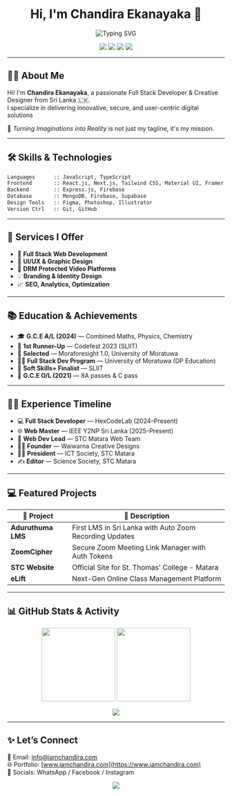 
<h1 align="center">Hi, I'm Chandira Ekanayaka 👋</h1>

<p align="center">
  <img src="https://readme-typing-svg.herokuapp.com?font=Fira+Code&weight=500&size=24&pause=1000&color=00BFFF&center=true&vCenter=true&width=600&lines=Full+Stack+Web+Developer;Creative+Designer;Tech+Enthusiast;Always+Learning+%F0%9F%93%9A" alt="Typing SVG" />
</p>

<p align="center">
  <a href="https://www.iamchandira.com" target="_blank"><img src="https://img.shields.io/badge/Portfolio-Visit-00BFFF?style=for-the-badge&logo=google-chrome&logoColor=white" /></a>
  <a href="https://linkedin.com/in/chandira-ekanayaka" target="_blank"><img src="https://img.shields.io/badge/LinkedIn-Connect-blue?style=for-the-badge&logo=linkedin" /></a>
  <a href="https://x.com/ChandiraEk" target="_blank"><img src="https://img.shields.io/badge/X-Follow-black?style=for-the-badge&logo=x" /></a>
  <a href="https://instagram.com/iamchandira" target="_blank"><img src="https://img.shields.io/badge/Instagram-Follow-E4405F?style=for-the-badge&logo=instagram&logoColor=white" /></a>
</p>

---

## 👨‍💻 About Me

Hi! I'm **Chandira Ekanayaka**, a passionate Full Stack Developer & Creative Designer from Sri Lanka 🇱🇰.  
I specialize in delivering innovative, secure, and user-centric digital solutions

🎯 *Turning Imaginations into Reality* is not just my tagline, it's my mission.

---

## 🛠️ Skills & Technologies

```txt
Languages      :: JavaScript, TypeScript
Frontend       :: React.js, Next.js, Tailwind CSS, Material UI, Framer Motion
Backend        :: Express.js, Firebase
Database       :: MongoDB, Firebase, Supabase
Design Tools   :: Figma, Photoshop, Illustrator
Version Ctrl   :: Git, GitHub
```

---

## 🚀 Services I Offer

- 🔧 **Full Stack Web Development**  
- 🎨 **UI/UX & Graphic Design**  
- 🔐 **DRM Protected Video Platforms**  
- 💡 **Branding & Identity Design**  
- 📈 **SEO, Analytics, Optimization**  

---

## 📚 Education & Achievements

- 🎓 **G.C.E A/L (2024)** — Combined Maths, Physics, Chemistry  
- 🥈 **1st Runner-Up** — Codefest 2023 (SLIIT)  
- 🧠 **Selected** — Moraforesight 1.0, University of Moratuwa  
- 🧑‍💻 **Full Stack Dev Program** — University of Moratuwa (DP Education)  
- 💬 **Soft Skills+ Finalist** — SLIIT  
- 🧮 **G.C.E O/L (2021)** — 8A passes & C pass  

---

## 🧑‍💼 Experience Timeline

- 💻 **Full Stack Developer** — HexCodeLab (2024–Present)  
- 🌐 **Web Master** — IEEE Y2NP Sri Lanka (2025–Present)  
- 🌱 **Web Dev Lead** — STC Matara Web Team  
- 🧑‍🎨 **Founder** — Waiwarna Creative Designs  
- 🧑‍🏫 **President** — ICT Society, STC Matara  
- ✍️ **Editor** — Science Society, STC Matara  

---

## 💻 Featured Projects

| 🚀 Project            | 🌟 Description |
|----------------------|----------------|
| **Aduruthuma LMS** | First LMS in Sri Lanka with Auto Zoom Recording Updates |
| **ZoomCipher**        | Secure Zoom Meeting Link Manager with Auth Tokens |
| **STC Website**       | Official Site for St. Thomas' College - Matara |
| **eLift**             | Next-Gen Online Class Management Platform |

---

## 📊 GitHub Stats & Activity

<p align="center">
  <img src="https://github-readme-stats.vercel.app/api?username=iamchandira&show_icons=true&theme=tokyonight&hide=contribs&count_private=true" height="170" />
  <img src="https://github-readme-stats.vercel.app/api/top-langs/?username=iamchandira&layout=compact&theme=tokyonight" height="170" />
</p>

<p align="center">
  <img src="https://github-readme-activity-graph.vercel.app/graph?username=iamchandira&bg_color=0d1117&color=00bfff&line=00bfff&point=ffffff&area=true&hide_border=true" />
</p>

---

## ✨ Let’s Connect

📩 Email: info@iamchandira.com  
🌐 Portfolio: [www.iamchandira.com](https://www.iamchandira.com)  
📱 Socials: WhatsApp / Facebook / Instagram

<p align="center">
  <img src="https://capsule-render.vercel.app/api?type=waving&color=00bfff&height=200&section=footer&text=Let's%20Build%20Something%20Amazing!&fontSize=24&fontColor=ffffff" />
</p>
